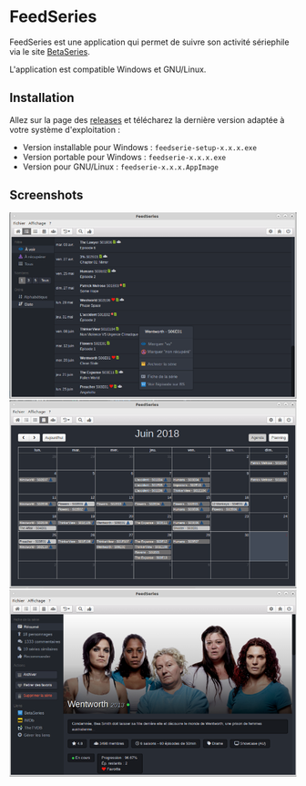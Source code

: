 # FeedSeries

FeedSeries est une application qui permet de suivre son activité sériephile via le site [BetaSeries](https://www.betaseries.com).  

L'application est compatible Windows et GNU/Linux.  


## Installation

Allez sur la page des [releases](https://github.com/matthieuy/feedseries/releases) et télécharez la dernière version adaptée à votre système d'exploitation :  
- Version installable pour Windows : `feedserie-setup-x.x.x.exe`
- Version portable pour Windows : `feedserie-x.x.x.exe`
- Version pour GNU/Linux : `feedserie-x.x.x.AppImage`

## Screenshots

![Mes épisodes](/doc/screenshot1.png)  
![Calendrier](/doc/screenshot2.png)  
![Série](/doc/screenshot3.png)
